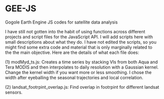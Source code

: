 # GEE-JS
Gogole Earth Engine JS codes for satellite data analysis

I have still not gotten into the habit of using functions across different projects and script files for the 
JavaScript API. I will add scripts here with small descriptions about what they do. I have not edited the scripts, so you might find some extra code and material that is only marginally related to the the main objective. Here are the details of what each file does:

(1) modMyd_ts.js: Creates a time series by stacking VIs from both Aqua and Tera MODIS and then interpolates to daily resolution with a Gaussian kernel. Change the kernel width if you want more or less smoothing. I chose the width after eyeballing the seasonal trajectories and local correlation. 

(2) landsat_footrpint_overlap.js: Find overlap in footrpint for different landsat sensors. 

